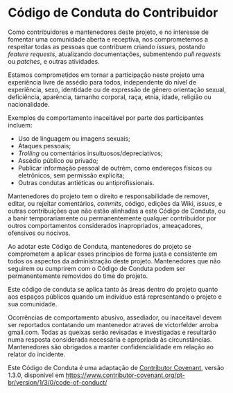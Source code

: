 # Código de Conduta do Contribuidor

Como contribuidores e mantenedores deste projeto, e no interesse de fomentar
uma comunidade aberta e receptiva, nos comprometemos a respeitar todas as
pessoas que contribuem criando _issues_, postando _feature requests_,
atualizando documentações, submentendo _pull requests_ ou _patches_, e outras
atividades.

Estamos comprometidos em tornar a participação neste projeto uma experiência
livre de assédio para todos, independente do nível de experiência, sexo,
identidade ou de expressão de gênero orientação sexual, deficiência, aparência,
tamanho corporal, raça, etnia, idade, religião ou nacionalidade.

Exemplos de comportamento inaceitável por parte dos participantes incluem:

* Uso de linguagem ou imagens sexuais;
* Ataques pessoais;
* _Trolling_ ou comentários insultuosos/depreciativos;
* Assédio público ou privado;
* Publicar informação pessoal de outrém, como endereços físicos ou eletrônicos,
  sem permissão explícita;
* Outras condutas antiéticas ou antiprofissionais.

Mantenedores do projeto tem o direito e responsabilidade de remover, editar, ou
rejeitar comentários, _commits_, código, edições da Wiki, _issues_, e outras
contribuições que não estão alinhadas a este Código de Conduta, ou a banir
temporariamente ou permanentemente qualquer contribuidor por outros
comportamentos considerados inapropriados, ameaçadores, ofensivos ou nocivos.

Ao adotar este Código de Conduta, mantenedores do projeto se comprometem a
aplicar esses princípios de forma justa e consistente em todos os aspectos da
administração deste projeto. Mantenedores que não seguirem ou cumprirem com o
Código de Conduta podem ser permanentemente removidos do time do projeto.

Este código de conduta se aplica tanto às áreas dentro do projeto quanto aos
espaços públicos quando um indivíduo está representando o projeto e sua
comunidade.

Ocorrências de comportamento abusivo, assediador, ou inaceitavel devem ser
reportados contatando um mantenedor atraveś de victorfelder arroba gmail.com.
Todas as queixas serão revisadas e investigadas e resultarão numa resposta
considerada necessária e apropriada às circunstâncias.  Mantenedores são
obrigados a manter confidencialidade em relação ao relator do incidente.

Este Código de Conduta é uma adaptação de [Contributor Covenant][homepage],
versão 1.3.0, disponível em https://www.contributor-covenant.org/pt-br/version/1/3/0/code-of-conduct/

[homepage]: https://contributor-covenant.org
